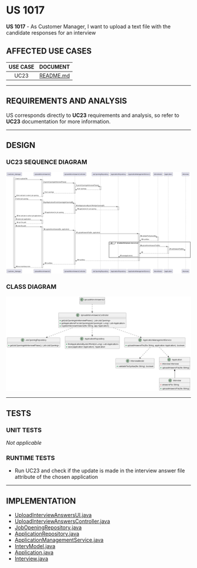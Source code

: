 # US 1017

**US 1017** - As Customer Manager, I want to upload a text file with the candidate responses for an interview

## AFFECTED USE CASES

| USE CASE |               DOCUMENT               |
|:--------:|:------------------------------------:|
|   UC23   | [README.md](../../uc/uc23/README.md) |

---

## REQUIREMENTS AND ANALYSIS

US corresponds directly to **UC23** requirements and analysis, so refer to **UC23** documentation for more information.

---

## DESIGN

### UC23 SEQUENCE DIAGRAM

![us1017-sd.png](sequence_diagram/us1017-sd.png)

### CLASS DIAGRAM

![us1017-cd.png](class_diagram/us1017-cd.png)

---

## TESTS

### UNIT TESTS

_Not applicable_

### RUNTIME TESTS

- Run UC23 and check if the update is made in the interview answer file attribute of the chosen application

---

## IMPLEMENTATION

- [UploadInterviewAnswersUI.java](../../../../jobs4u.backoffice/src/main/java/application/use_cases/upload_interv_answers/UploadInterviewAnswersUI.java)
- [UploadInterviewAnswersController.java](../../../../jobs4u.backoffice/src/main/java/application/use_cases/upload_interv_answers/UploadInterviewAnswersController.java)
- [JobOpeningRepository.java](../../../../jobs4u.backoffice/src/main/java/jobOpening/JobOpeningRepository.java)
- [ApplicationRepository.java](../../../../jobs4u.backoffice/src/main/java/application/ApplicationRepository.java)
- [ApplicationManagementService.java](../../../../jobs4u.backoffice/src/main/java/application/ApplicationManagementService.java)
- [IntervModel.java](../../../../jobs4u.utils/src/main/java/requirem_specs/IntervModel.java)
- [Application.java](../../../../jobs4u.backoffice/src/main/java/application/domain/Application.java)
- [Interview.java](../../../../jobs4u.backoffice/src/main/java/application/domain/Interview.java)

